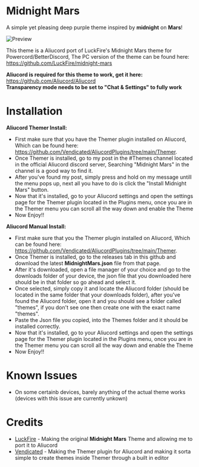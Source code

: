 
# Midnight Mars
A simple yet pleasing deep purple theme inspired by **midnight** on **Mars**!

![Preview](https://user-images.githubusercontent.com/95070196/143621432-706d758a-98da-4ac0-a98e-188ef241d03b.png)

This theme is a Aliucord port of LuckFire's Midnight Mars theme for Powercord/BetterDiscord,
The PC version of the theme can be found here: https://github.com/LuckFire/midnight-mars

**Aliucord is required for this theme to work, get it here:** https://github.com/Aliucord/Aliucord  <br />
**Transparency mode needs to be set to "Chat & Settings" to fully work**

# Installation

**Aliucord Themer Install:**

* First make sure that you have the Themer plugin installed on Aliucord, 
Which can be found here: https://github.com/Vendicated/AliucordPlugins/tree/main/Themer.
* Once Themer is installed, go to my post in the #Themes channel located in the official Aliucord discord server, Searching "Midnight Mars" in the channel is a good way to find it.
* After you've found my post, simply press and hold on my message untill the menu pops up, next all you have to do is click the "Install Midnight Mars" button.
* Now that it's installed, go to your Aliucord settings and open the settings page for the Themer plugin located in the Plugins menu, once you are in the Themer menu you can scroll all the way down and enable the Theme
* Now Enjoy!!


**Aliucord Manual Install:**

* First make sure that you the Themer plugin installed on Aliucord, 
Which can be found here: https://github.com/Vendicated/AliucordPlugins/tree/main/Themer.
* Once Themer is installed, go to the releases tab in this github and download the latest **MidnightMars.json** file from that page.
* After it's downloaded, open a file manager of your choice and go to the downloads folder of your device, the json file that you downloaded here should be in that folder so go ahead and select it.
* Once selected, simply copy it and locate the Aliucord folder (should be located in the same folder that your downloads folder), after you've found the Aliucord folder, open it and you should see a folder called "themes", if you don't see one then create one with the exact name "themes".
* Paste the Json file you copied, into the Themes folder and it should be installed correctly.
* Now that it's installed, go to your Aliucord settings and open the settings page for the Themer plugin located in the Plugins menu, once you are in the Themer menu you can scroll all the way down and enable the Theme
* Now Enjoy!!

# Known Issues

* On some certainb devices, barely anything of the actual theme works (devices with this issue are currently unkown)

# Credits

* [LuckFire](https://github.com/LuckFire) - Making the original **Midnight Mars** Theme and allowing me to port it to Aliucord
* [Vendicated](https://github.com/Vendicated) - Making the Themer plugin for Aliucord and making it sorta simple to create themes inside Themer through a built in editor

